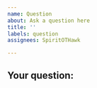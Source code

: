 ```yaml
---
name: Question
about: Ask a question here
title: ''
labels: question
assignees: SpiritOTHawk

---
```


## Your question:
